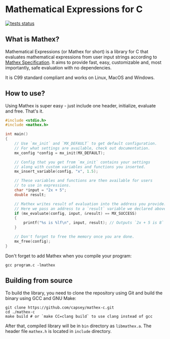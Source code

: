 # Mathematical Expressions for C

[![tests status](https://github.com/capsey/mathex-c/actions/workflows/tests.yml/badge.svg)](https://github.com/capsey/mathex-c/actions/workflows/tests.yml)

## What is Mathex?

Mathematical Expressions (or Mathex for short) is a library for C that evaluates mathematical expressions from user input strings according to [Mathex Specification](https://github.com/capsey/mathex). It aims to provide fast, easy, customizable and, most importantly, safe evaluation with no dependencies.

It is C99 standard compliant and works on Linux, MacOS and Windows.

## How to use?

Using Mathex is super easy - just include one header, initialize, evaluate and free. That's it.

```c
#include <stdio.h>
#include <mathex.h>

int main()
{
    // Use `mx_init` and `MX_DEFAULT` to get default configuration.
    // For what settings are available, check out documentation.
    mx_config *config = mx_init(MX_DEFAULT);

    // Config that you get from `mx_init` contains your settings
    // along with custom variables and functions you inserted.
    mx_insert_variable(config, "x", 1.5);

    // These variables and functions are then available for users
    // to use in expressions.
    char *input = "2x + 5";
    double result;

    // Mathex writes result of evaluation into the address you provide.
    // Here we pass an address to a `result` variable we declared above.
    if (mx_evaluate(config, input, &result) == MX_SUCCESS)
    {
        printf("%s is %lf\n", input, result); // Outputs `2x + 5 is 8`
    }

    // Don't forget to free the memory once you are done.
    mx_free(config);
}
```

Don't forget to add Mathex when you compile your program:

```shell
gcc program.c -lmathex
```

## Building from source

To build the library, you need to clone the repository using Git and build the binary using GCC and GNU Make:

```shell
git clone https://github.com/capsey/mathex-c.git
cd ./mathex-c
make build # or `make CC=clang build` to use clang instead of gcc
```

After that, compiled library will be in `bin` directory as `libmathex.a`. The header file `mathex.h` is located in `include` directory.
